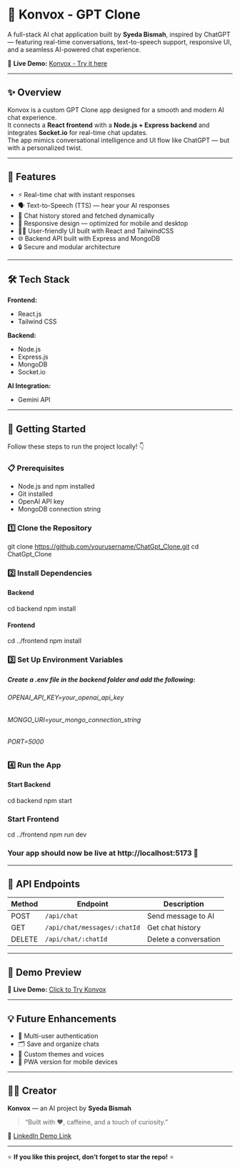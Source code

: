 # 🤖 Konvox - GPT Clone

A full-stack AI chat application built by **Syeda Bismah**, inspired by ChatGPT — featuring real-time conversations, text-to-speech support, responsive UI, and a seamless AI-powered chat experience.  

🔗 **Live Demo:** [Konvox - Try it here](https://chat-gpt-clone-eta-silk.vercel.app/)

---

## ✨ Overview

Konvox is a custom GPT Clone app designed for a smooth and modern AI chat experience.  
It connects a **React frontend** with a **Node.js + Express backend** and integrates **Socket.io** for real-time chat updates.  
The app mimics conversational intelligence and UI flow like ChatGPT — but with a personalized twist.

---

## 🧠 Features

- ⚡ Real-time chat with instant responses  
- 🗣️ Text-to-Speech (TTS) — hear your AI responses  
- 💬 Chat history stored and fetched dynamically  
- 📱 Responsive design — optimized for mobile and desktop  
- 🧑‍💻 User-friendly UI built with React and TailwindCSS  
- 🌐 Backend API built with Express and MongoDB  
- 🔒 Secure and modular architecture  

---

## 🛠️ Tech Stack

**Frontend:**  
- React.js  
- Tailwind CSS  

**Backend:**  
- Node.js  
- Express.js  
- MongoDB  
- Socket.io  

**AI Integration:**  
- Gemini API  

---

## 🚀 Getting Started

Follow these steps to run the project locally! 👇  

### 📋 Prerequisites

- Node.js and npm installed  
- Git installed  
- OpenAI API key  
- MongoDB connection string  

### 1️⃣ Clone the Repository
git clone https://github.com/yourusername/ChatGpt_Clone.git
cd ChatGpt_Clone

### 2️⃣ Install Dependencies

#### Backend
cd backend
npm install

#### Frontend
cd ../frontend
npm install

### 3️⃣ Set Up Environment Variables
##### Create a .env file in the backend folder and add the following:
###### OPENAI_API_KEY=your_openai_api_key
###### MONGO_URI=your_mongo_connection_string
###### PORT=5000

### 4️⃣ Run the App

#### Start Backend
cd backend
npm start

### Start Frontend
cd ../frontend
npm run dev

### Your app should now be live at http://localhost:5173 🎉


---

## 🧩 API Endpoints

| Method  | Endpoint                  | Description           |
|---------|---------------------------|---------------------|
| POST    | `/api/chat`               | Send message to AI   |
| GET     | `/api/chat/messages/:chatId` | Get chat history  |
| DELETE  | `/api/chat/:chatId`       | Delete a conversation|

---

## 📸 Demo Preview

🎯 **Live Demo:** [Click to Try Konvox](https://chat-gpt-clone-eta-silk.vercel.app/)

---

## 💡 Future Enhancements

- 🧬 Multi-user authentication  
- 🗂️ Save and organize chats  
- 🌈 Custom themes and voices  
- 📲 PWA version for mobile devices  

---

## 👩‍💻 Creator

**Konvox** — an AI project by **Syeda Bismah**  

> “Built with ❤️, caffeine, and a touch of curiosity.”

🔗 [LinkedIn Demo Link](https://www.linkedin.com/posts/syeda-bisma-29202428a_ai-mern-geminiai-activity-7378023986015715328-JFIg?utm_source=share&utm_medium=member_desktop&rcm=ACoAAEYgXo4BAjXFP33vgZfKoVRMGfAD-sZmXFE)

---


⭐ **If you like this project, don’t forget to star the repo!** ⭐

